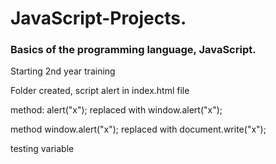 # JavaScript-Projects.
 <h3>Basics of the programming language, JavaScript.</h3>
<h>Starting 2nd year training</h>
<p>Folder created, script alert in index.html file</p>
<p>method: alert("x"); replaced with window.alert("x");</p>
<p>method window.alert("x"); replaced with document.write("x");</p>
<p>testing variable</p>